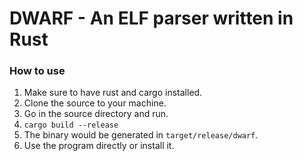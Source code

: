 # DWARF - An ELF parser written in Rust #

### How to use ###

1. Make sure to have rust and cargo installed.
2. Clone the source to your machine.
3. Go in the source directory and run.
4. `cargo build --release`
5. The binary would be generated in `target/release/dwarf`.
6. Use the program directly or install it.
